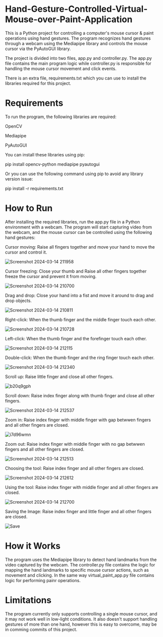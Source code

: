 # Hand-Gesture-Controlled-Virtual-Mouse-over-Paint-Application
This is a Python project for controlling a computer's mouse cursor & paint operations using hand gestures. The program recognizes hand gestures through a webcam using the Mediapipe library and controls the mouse cursor via the PyAutoGUI library.

The project is divided into two files, app.py and controller.py. The app.py file contains the main program logic while controller.py is responsible for handling the mouse cursor movement and click events.

There is an extra file, requirements.txt which you can use to install the libraries required for this project.

 # Requirements
 To run the program, the following libraries are required:

OpenCV

Mediapipe

PyAutoGUI


You can install these libraries using pip:

pip install opencv-python mediapipe pyautogui

Or you can use the following command using pip to avoid any library version issue:

pip install -r requirements.txt


# How to Run
After installing the required libraries, run the app.py file in a Python environment with a webcam. The program will start capturing video from the webcam, and the mouse cursor can be controlled using the following hand gestures:

Cursor moving: Raise all fingers together and move your hand to move the cursor and control it.

![Screenshot 2024-03-14 211958](https://github.com/MTanmaye/Hand-Gesture-Controlled-Virtual-Mouse-over-Paint-Application/assets/114095621/459d332e-404f-4a9a-bb37-d34320fef6dd)



Cursor freezing: Close your thumb and Raise all other fingers together freeze the cursor and prevent it from moving.

![Screenshot 2024-03-14 210700](https://github.com/MTanmaye/Hand-Gesture-Controlled-Virtual-Mouse-over-Paint-Application/assets/114095621/5fc382b3-c77f-46ff-a414-d322491611a2)


Drag and drop: Close your hand into a fist and move it around to drag and drop objects.

![Screenshot 2024-03-14 210811](https://github.com/MTanmaye/Hand-Gesture-Controlled-Virtual-Mouse-over-Paint-Application/assets/114095621/fe06ae91-15e4-45b6-97bb-2bcece1b26e2)


Right-click: When the thumb finger and the middle finger touch each other.

![Screenshot 2024-03-14 210728](https://github.com/MTanmaye/Hand-Gesture-Controlled-Virtual-Mouse-over-Paint-Application/assets/114095621/26728136-a45d-4972-9e4a-128312c0d1f6)


Left-click: When the thumb finger and the forefinger touch each other.

![Screenshot 2024-03-14 212115](https://github.com/MTanmaye/Hand-Gesture-Controlled-Virtual-Mouse-over-Paint-Application/assets/114095621/06dd5efa-9dc8-499b-a874-5fa956d3c2d4)


Double-click: When the thumb finger and the ring finger touch each other.

![Screenshot 2024-03-14 212340](https://github.com/MTanmaye/Hand-Gesture-Controlled-Virtual-Mouse-over-Paint-Application/assets/114095621/11d5f6fc-56f8-470e-ab5c-e6af560da8d5)


Scroll up: Raise little finger and close all other fingers.

![b20q9gph](https://github.com/MTanmaye/Hand-Gesture-Controlled-Virtual-Mouse-over-Paint-Application/assets/114095621/232f6130-f343-43a3-afb3-fb4cbeff0a3a)

Scroll down: Raise index finger along with thumb finger and close all other fingers.

 ![Screenshot 2024-03-14 212537](https://github.com/MTanmaye/Hand-Gesture-Controlled-Virtual-Mouse-over-Paint-Application/assets/114095621/7f6abc35-0c87-474e-a374-78a59a88022e)

Zoom in: Raise index finger with middle finger with gap betwwen fingers and all other fingers are closed.

![i7d96wmn](https://github.com/MTanmaye/Hand-Gesture-Controlled-Virtual-Mouse-over-Paint-Application/assets/114095621/433f030b-40f2-471f-8547-cb64bc00840e)


Zoom out: Raise index finger with middle finger with no gap betwwen fingers and all other fingers are closed.

![Screenshot 2024-03-14 212513](https://github.com/MTanmaye/Hand-Gesture-Controlled-Virtual-Mouse-over-Paint-Application/assets/114095621/eb0cce49-8c92-4882-a2e6-86e4226b4f6a)

 Choosing the tool: Raise index finger and all other fingers are closed.

![Screenshot 2024-03-14 212612](https://github.com/MTanmaye/Hand-Gesture-Controlled-Virtual-Mouse-over-Paint-Application/assets/114095621/7658146a-ade8-4e53-a532-a29e149394ca)

 
Using the tool: Raise index finger with middle finger and all other fingers are closed.

![Screenshot 2024-03-14 212700](https://github.com/MTanmaye/Hand-Gesture-Controlled-Virtual-Mouse-over-Paint-Application/assets/114095621/96ec2cc5-4129-4990-9e7c-58a23dcaf212)


Saving the Image: Raise index finger and little finger and all other fingers are closed.

![Save](https://github.com/MTanmaye/Hand-Gesture-Controlled-Virtual-Mouse-over-Paint-Application/assets/114095621/8ea7bb79-6d03-4b96-b62c-7973a549b4a3)

# How it Works
The program uses the Mediapipe library to detect hand landmarks from the video captured by the webcam. The controller.py file contains the logic for mapping the hand landmarks to specific mouse cursor actions, such as movement and clicking. In the same way virtual_paint_app.py file contains logic for performing painr operations.

# Limitations
The program currently only supports controlling a single mouse cursor, and it may not work well in low-light conditions. It also doesn't support handling gestures of more than one hand, however this is easy to overcome, may be in comming commits of this project.


